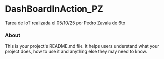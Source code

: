 DashBoardInAction_PZ
====================

Tarea de IoT realizada el 05/10/25 por Pedro Zavala de 6to

### About

This is your project's README.md file. It helps users understand what your
project does, how to use it and anything else they may need to know.
